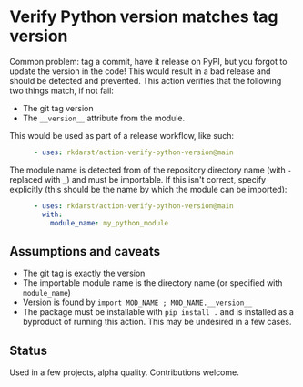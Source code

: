 # Verify Python version matches tag version

Common problem: tag a commit, have it release on PyPI, but you forgot
to update the version in the code!  This would result in a bad release
and should be detected and prevented.  This action verifies that the
following two things match, if not fail:
- The git tag version
- The `__version__` attribute from the module.

This would be used as part of a release workflow, like such:

```yaml
      - uses: rkdarst/action-verify-python-version@main
```

The module name is detected from of the repository directory name
(with `-` replaced with `_`) and must be importable.  If this isn't
correct, specify explicitly (this should be the name by which the
module can be imported):

```yaml
      - uses: rkdarst/action-verify-python-version@main
        with:
		  module_name: my_python_module
```



## Assumptions and caveats

- The git tag is exactly the version
- The importable module name is the directory name (or specified with
  `module_name`)
- Version is found by `import MOD_NAME ; MOD_NAME.__version__`
- The package must be installable with `pip install .` and is
  installed as a byproduct of running this action.  This may be
  undesired in a few cases.



## Status

Used in a few projects, alpha quality.  Contributions welcome.
